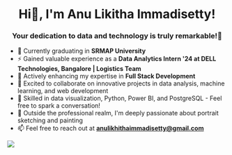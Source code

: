 <h1 align="center">Hi👋, I'm Anu Likitha Immadisetty!</h1>
<h3 align="center">Your dedication to data and technology is truly remarkable!🚀</h3>

- 🔭 Currently graduating in **SRMAP University**
- ⚡ Gained valuable experience as a **Data Analytics Intern '24 at DELL Technologies, Bangalore | Logistics Team**
- 🌱 Actively enhancing my expertise in **Full Stack Development**
- 🤝 Excited to collaborate on innovative projects in data analysis, machine learning, and web development
- 💬 Skilled in data visualization, Python, Power BI, and PostgreSQL - Feel free to spark a conversation!
- 🎨 Outside the professional realm, I'm deeply passionate about portrait sketching and painting
- 📫 Feel free to reach out at **anulikhithaimmadisetty@gmail.com**

[![](https://visitcount.itsvg.in/api?id=shubhamPandey31201&icon=0&color=0)](https://visitcount.itsvg.in)

<!-- Proudly created with GPRM ( https://gprm.itsvg.in ) -->
